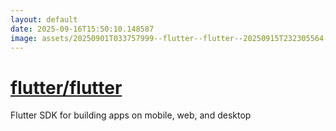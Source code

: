 ```yaml
---
layout: default
date: 2025-09-16T15:50:10.148587
image: assets/20250901T033757999--flutter--flutter--20250915T232305564--cropped.png
---
```


# [flutter/flutter](https://github.com/flutter/flutter)

Flutter SDK for building apps on mobile, web, and desktop
